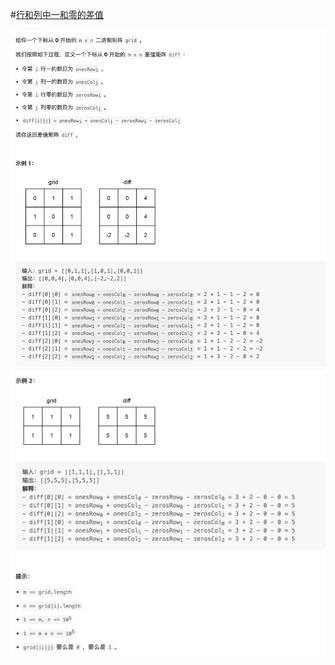 #[行和列中一和零的差值](https://leetcode.cn/problems/difference-between-ones-and-zeros-in-row-and-column/)

<img src="./question1.jpg" alt="行和列中一和零的差值"/>
<img src="./question2.jpg" alt="行和列中一和零的差值"/>
